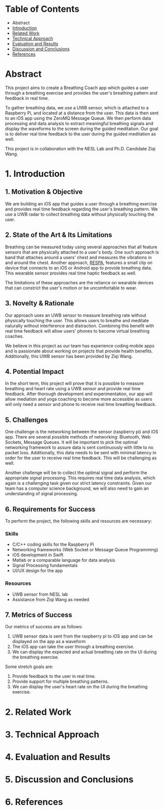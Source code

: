 # Table of Contents
* Abstract
* [Introduction](#1-introduction)
* [Related Work](#2-related-work)
* [Technical Approach](#3-technical-approach)
* [Evaluation and Results](#4-evaluation-and-results)
* [Discussion and Conclusions](#5-discussion-and-conclusions)
* [References](#6-references)

# Abstract

This project aims to create a Breathing Coach app which guides a user through a breathing exercise and provides the user's breathing pattern and feedback in real time. 

To gather breathing data, we use a UWB sensor, which is attached to a Raspberry Pi, and located at a distance from the user. This data is then sent to an iOS app using the ZeroMQ Message Queue. We then perform data processing and data analysis to extract meaningful breathing signals and display the waveforms to the screen during the guided meditation. Our goal is to deliver real time feedback to the user during the guided meditation as well.

This project is in collaboration with the NESL Lab and Ph.D. Candidate Ziqi Wang.

# 1. Introduction

## 1. Motivation & Objective

We are building an iOS app that guides a user through a breathing exercise and provides real time feedback regarding the user's breathing pattern. We use a UWB radar to collect breathing data without physically touching the user.

## 2. State of the Art & Its Limitations

Breathing can be measured today using several approaches that all feature sensors that are physically attached to a user's body. One such approach is band that attaches around a users' chest and measures the vibrations in and around the chest. Another approach, [RESPA](https://www.zansors.com/respa), features a small clip on device that connects to an iOS or Android app to provide breathing data. This wearable sensor provides real time haptic feedback as well.

The limitations of these approaches are the reliance on wearable devices that can constrict the user's motion or be uncomfortable to wear.

## 3. Novelty & Rationale

Our approach uses an UWB sensor to measure breathing rate without physically touching the user. This allows users to breathe and meditate naturally without interference and distraction. Combining this benefit with real time feedback will allow users' phones to become virtual breathing coaches. 

We believe in this project as our team has experience coding mobile apps and is passionate about working on projects that provide health benefits. Additionally, this UWB sensor has been provided by Ziqi Wang.

## 4. Potential Impact

In the short term, this project will prove that it is possible to measure breathing and heart rate using a UWB sensor and provide real time feedback. After thorough development and experimentation, our app will allow mediation and yoga coaching to become more accessible as users will only need a sensor and phone to receive real time breathing feedback.

## 5. Challenges

One challenge is the networking between the sensor (raspberry pi) and iOS app. There are several possible methods of networking: Bluetooth, Web Sockets, Message Queues. It will be important to pick the optimal networking framework to assure data is sent continuously with little to no packet loss. Additionally, this data needs to be sent with minimal latency in order for the user to receive real time feedback. This will be challenging as well.

Another challenge will be to collect the optimal signal and perform the appropriate signal processing. This requires real time data analysis, which again is a challenging task given our strict latency constraints. Given our team has a computer science background, we will also need to gain an understanding of signal processing.

## 6. Requirements for Success

To perform the project, the following skills and resources are necessary:

### Skills
* C/C++ coding skills for the Raspberry Pi
* Networking frameworks (Web Socket or Message Queue Programming)
* iOS development in Swift
* Matlab or a comparable language for data analysis
* Signal Processing fundamentals
* UI/UX design for the app

### Resources
* UWB sensor from NESL lab
* Assistance from Ziqi Wang as needed

## 7. Metrics of Success

Our metrics of success are as follows:
1. UWB sensor data is sent from the raspberry pi to iOS app and can be displayed on the app as a waveform
2. The iOS app can take the user through a breathing exercise.
3. We can display the expected and actual breathing rate on the UI during the breathing exercise.

Some stretch goals are:
1. Provide feedback to the user in real time.
2. Provide support for multiple breathing patterns.
3. We can display the user's heart rate on the UI during the breathing exercise.

# 2. Related Work

# 3. Technical Approach

# 4. Evaluation and Results

# 5. Discussion and Conclusions

# 6. References
